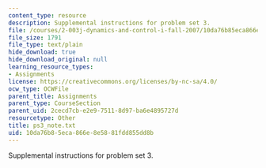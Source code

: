 ```yaml
---
content_type: resource
description: Supplemental instructions for problem set 3.
file: /courses/2-003j-dynamics-and-control-i-fall-2007/10da76b85eca866e8e5881fdd855dd8b_ps3_note.txt
file_size: 1791
file_type: text/plain
hide_download: true
hide_download_original: null
learning_resource_types:
- Assignments
license: https://creativecommons.org/licenses/by-nc-sa/4.0/
ocw_type: OCWFile
parent_title: Assignments
parent_type: CourseSection
parent_uid: 2cecd7cb-e2e9-7511-8d97-ba6e4895727d
resourcetype: Other
title: ps3_note.txt
uid: 10da76b8-5eca-866e-8e58-81fdd855dd8b
---
```

Supplemental instructions for problem set 3.
